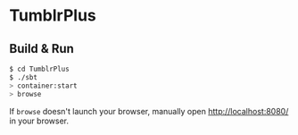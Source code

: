 # TumblrPlus #

## Build & Run ##

```sh
$ cd TumblrPlus
$ ./sbt
> container:start
> browse
```

If `browse` doesn't launch your browser, manually open [http://localhost:8080/](http://localhost:8080/) in your browser.

